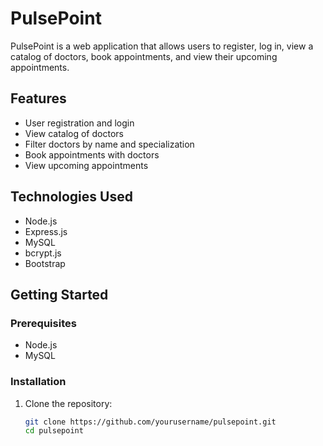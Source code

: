 # PulsePoint

PulsePoint is a web application that allows users to register, log in, view a catalog of doctors, book appointments, and view their upcoming appointments.

## Features

- User registration and login
- View catalog of doctors
- Filter doctors by name and specialization
- Book appointments with doctors
- View upcoming appointments

## Technologies Used

- Node.js
- Express.js
- MySQL
- bcrypt.js
- Bootstrap

## Getting Started

### Prerequisites

- Node.js
- MySQL

### Installation

1. Clone the repository:

   ```sh
   git clone https://github.com/yourusername/pulsepoint.git
   cd pulsepoint